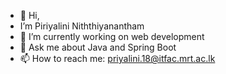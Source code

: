 - 👋 Hi, 
- I’m Piriyalini Niththiyanantham
- 👀 I’m currently working on web development
- 💬 Ask me about Java and Spring Boot
- 📫 How to reach me: priyalini.18@itfac.mrt.ac.lk

<!---
Piriyalini8/Piriyalini8 is a ✨ special ✨ repository because its `README.md` (this file) appears on your GitHub profile.
You can click the Preview link to take a look at your changes.
--->
